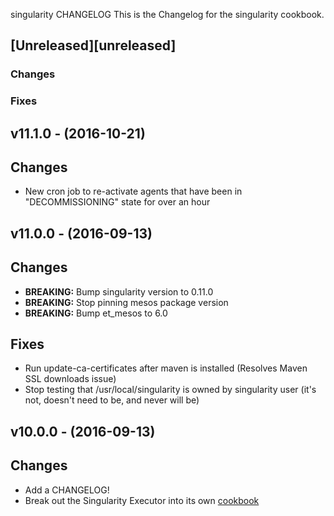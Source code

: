 singularity CHANGELOG
This is the Changelog for the singularity cookbook.

## [Unreleased][unreleased]

### Changes

### Fixes

## v11.1.0 - (2016-10-21)

## Changes

* New cron job to re-activate agents that have been in "DECOMMISSIONING" state for over an hour

## v11.0.0 - (2016-09-13)

## Changes

* **BREAKING:** Bump singularity version to 0.11.0
* **BREAKING:** Stop pinning mesos package version
* **BREAKING:** Bump et_mesos to 6.0

## Fixes

* Run update-ca-certificates after maven is installed (Resolves Maven SSL downloads issue)
* Stop testing that /usr/local/singularity is owned by singularity user (it's not, doesn't need to be, and never will be)

## v10.0.0 - (2016-09-13)

## Changes

* Add a CHANGELOG!
* Break out the Singularity Executor into its own [cookbook](https://github.com/evertrue/singularity_executor-cookbook)
